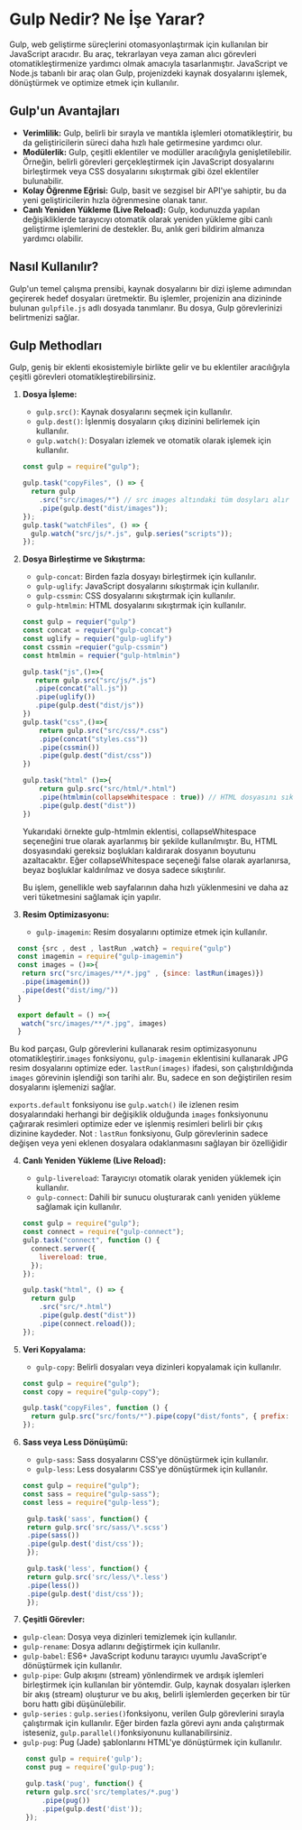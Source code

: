 # Gulp Nedir? Ne İşe Yarar?

Gulp, web geliştirme süreçlerini otomasyonlaştırmak için kullanılan bir JavaScript aracıdır. Bu araç, tekrarlayan veya zaman alıcı görevleri otomatikleştirmenize yardımcı olmak amacıyla tasarlanmıştır. JavaScript ve Node.js tabanlı bir araç olan Gulp, projenizdeki kaynak dosyalarını işlemek, dönüştürmek ve optimize etmek için kullanılır.

## Gulp'un Avantajları

- **Verimlilik:** Gulp, belirli bir sırayla ve mantıkla işlemleri otomatikleştirir, bu da geliştiricilerin süreci daha hızlı hale getirmesine yardımcı olur.
- **Modülerlik:** Gulp, çeşitli eklentiler ve modüller aracılığıyla genişletilebilir. Örneğin, belirli görevleri gerçekleştirmek için JavaScript dosyalarını birleştirmek veya CSS dosyalarını sıkıştırmak gibi özel eklentiler bulunabilir.
- **Kolay Öğrenme Eğrisi:** Gulp, basit ve sezgisel bir API'ye sahiptir, bu da yeni geliştiricilerin hızla öğrenmesine olanak tanır.
- **Canlı Yeniden Yükleme (Live Reload):** Gulp, kodunuzda yapılan değişikliklerde tarayıcıyı otomatik olarak yeniden yükleme gibi canlı geliştirme işlemlerini de destekler. Bu, anlık geri bildirim almanıza yardımcı olabilir.

## Nasıl Kullanılır?

Gulp'un temel çalışma prensibi, kaynak dosyalarını bir dizi işleme adımından geçirerek hedef dosyaları üretmektir. Bu işlemler, projenizin ana dizininde bulunan `gulpfile.js` adlı dosyada tanımlanır. Bu dosya, Gulp görevlerinizi belirtmenizi sağlar.

## Gulp Methodları

Gulp, geniş bir eklenti ekosistemiyle birlikte gelir ve bu eklentiler aracılığıyla çeşitli görevleri otomatikleştirebilirsiniz.

1. **Dosya İşleme:**

   - `gulp.src()`: Kaynak dosyalarını seçmek için kullanılır.
   - `gulp.dest()`: İşlenmiş dosyaların çıkış dizinini belirlemek için kullanılır.
   - `gulp.watch()`: Dosyaları izlemek ve otomatik olarak işlemek için kullanılır.

   ```javascript
   const gulp = require("gulp");

   gulp.task("copyFiles", () => {
     return gulp
       .src("src/images/*") // src images altındaki tüm dosyları alır
       .pipe(gulp.dest("dist/images"));
   });
   gulp.task("watchFiles", () => {
     gulp.watch("src/js/*.js", gulp.series("scripts"));
   });
   ```

2. **Dosya Birleştirme ve Sıkıştırma:**

   - `gulp-concat`: Birden fazla dosyayı birleştirmek için kullanılır.
   - `gulp-uglify`: JavaScript dosyalarını sıkıştırmak için kullanılır.
   - `gulp-cssmin`: CSS dosyalarını sıkıştırmak için kullanılır.
   - `gulp-htmlmin`: HTML dosyalarını sıkıştırmak için kullanılır.

   ```javascript
   const gulp = requier("gulp")
   const concat = requier("gulp-concat")
   const uglify = requier("gulp-uglify")
   const cssmin =requier("gulp-cssmin")
   const htmlmin = requier("gulp-htmlmin")

   gulp.task("js",()=>{
      return gulp.src("src/js/*.js")
      .pipe(concat("all.js"))
      .pipe(uglify())
      .pipe(gulp.dest("dist/js"))
   })
   gulp.task("css",()=>{
       return gulp.src("src/css/*.css")
       .pipe(concat("styles.css"))
       .pipe(cssmin())
       .pipe(gulp.dest("dist/css"))
   })

   gulp.task("html" ()=>{
       return gulp.src("src/html/*.html")
       .pipe(htmlmin(collapseWhitespace : true)) // HTML dosyasını sıkıştır ve beyaz boşlukları kaldır
       .pipe(gulp.dest("dist"))
   })

   ```

   Yukarıdaki örnekte gulp-htmlmin eklentisi, collapseWhitespace seçeneğini true olarak ayarlanmış bir şekilde kullanılmıştır. Bu, HTML dosyasındaki gereksiz boşlukları kaldırarak dosyanın boyutunu azaltacaktır. Eğer collapseWhitespace seçeneği false olarak ayarlanırsa, beyaz boşluklar kaldırılmaz ve dosya sadece sıkıştırılır.

   Bu işlem, genellikle web sayfalarının daha hızlı yüklenmesini ve daha az veri tüketmesini sağlamak için yapılır.

3. **Resim Optimizasyonu:**
   - `gulp-imagemin`: Resim dosyalarını optimize etmek için kullanılır.

```javascript
  const {src , dest , lastRun ,watch} = require("gulp")
  const imagemin = require("gulp-imagemin")
  const images = ()=>{
   return src("src/images/**/*.jpg" , {since: lastRun(images)})
   .pipe(imagemin())
   .pipe(dest("dist/img/"))
  }

  export default = () =>{
   watch("src/images/**/*.jpg", images)
  }
```

Bu kod parçası, Gulp görevlerini kullanarak resim optimizasyonunu otomatikleştirir.`images` fonksiyonu, `gulp-imagemin` eklentisini kullanarak JPG resim dosyalarını optimize eder. `lastRun(images)` ifadesi, son çalıştırıldığında `images` görevinin işlendiği son tarihi alır. Bu, sadece en son değiştirilen resim dosyalarını işlemenizi sağlar.

`exports.default` fonksiyonu ise `gulp.watch()` ile izlenen resim dosyalarındaki herhangi bir değişiklik olduğunda `images` fonksiyonunu çağırarak resimleri optimize eder ve işlenmiş resimleri belirli bir çıkış dizinine kaydeder.
Not : `lastRun` fonksiyonu, Gulp görevlerinin sadece değişen veya yeni eklenen dosyalara odaklanmasını sağlayan bir özelliğidir

4. **Canlı Yeniden Yükleme (Live Reload):**

   - `gulp-livereload`: Tarayıcıyı otomatik olarak yeniden yüklemek için kullanılır.
   - `gulp-connect`: Dahili bir sunucu oluşturarak canlı yeniden yükleme sağlamak için kullanılır.

   ```javascript
   const gulp = require("gulp");
   const connect = require("gulp-connect");
   gulp.task("connect", function () {
     connect.server({
       livereload: true,
     });
   });

   gulp.task("html", () => {
     return gulp
       .src("src/*.html")
       .pipe(gulp.dest("dist"))
       .pipe(connect.reload());
   });
   ```

5. **Veri Kopyalama:**

   - `gulp-copy`: Belirli dosyaları veya dizinleri kopyalamak için kullanılır.

   ```javascript
   const gulp = require("gulp");
   const copy = require("gulp-copy");

   gulp.task("copyFiles", function () {
     return gulp.src("src/fonts/*").pipe(copy("dist/fonts", { prefix: 1 }));
   });
   ```

6. **Sass veya Less Dönüşümü:**

   - `gulp-sass`: Sass dosyalarını CSS'ye dönüştürmek için kullanılır.
   - `gulp-less`: Less dosyalarını CSS'ye dönüştürmek için kullanılır.

   ```javascript
   const gulp = require("gulp");
   const sass = require("gulp-sass");
   const less = require("gulp-less");
   
    gulp.task('sass', function() {
    return gulp.src('src/sass/\*.scss')
    .pipe(sass())
    .pipe(gulp.dest('dist/css'));
    });

    gulp.task('less', function() {
    return gulp.src('src/less/\*.less')
    .pipe(less())
    .pipe(gulp.dest('dist/css'));
    });
    ```

7. **Çeşitli Görevler:**

- `gulp-clean`: Dosya veya dizinleri temizlemek için kullanılır.
- `gulp-rename`: Dosya adlarını değiştirmek için kullanılır.
- `gulp-babel`: ES6+ JavaScript kodunu tarayıcı uyumlu JavaScript'e dönüştürmek için kullanılır.
- `gulp-pipe`: Gulp akışını (stream) yönlendirmek ve ardışık işlemleri birleştirmek için kullanılan bir yöntemdir. Gulp, kaynak dosyaları işlerken bir akış (stream) oluşturur ve bu akış, belirli işlemlerden geçerken bir tür boru hattı gibi düşünülebilir.
- `gulp-series` : `gulp.series()`fonksiyonu, verilen Gulp görevlerini sırayla çalıştırmak için kullanılır. Eğer birden fazla görevi aynı anda çalıştırmak isteseniz, `gulp.parallel()`fonksiyonunu kullanabilirsiniz.
- `gulp-pug`: Pug (Jade) şablonlarını HTML'ye dönüştürmek için kullanılır.

```javascript
    const gulp = require('gulp');
    const pug = require('gulp-pug');

    gulp.task('pug', function() {
    return gulp.src('src/templates/*.pug')
        .pipe(pug())
        .pipe(gulp.dest('dist'));
    });

```
